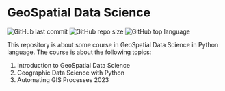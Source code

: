 # GeoSpatial Data Science

![GitHub last commit](https://img.shields.io/github/last-commit/Yousefess/GeoSpatialDataScience)
![GitHub repo size](https://img.shields.io/github/repo-size/Yousefess/GeoSpatialDataScience)
![GitHub top language](https://img.shields.io/github/languages/top/Yousefess/GeoSpatialDataScience)

This repository is about some course in GeoSpatial Data Science in Python language. The course is about the following topics:

1. Introduction to GeoSpatial Data Science
2. Geographic Data Science with Python
3. Automating GIS Processes 2023
